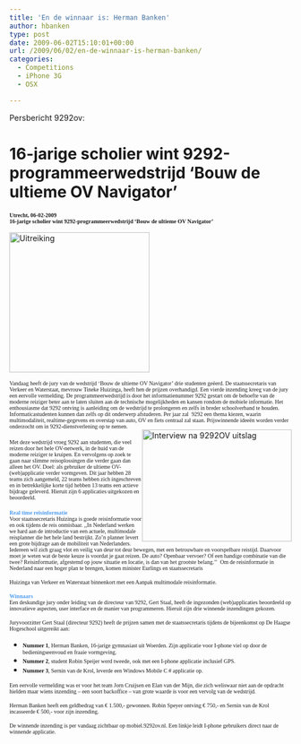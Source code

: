 ```yaml
---
title: 'En de winnaar is: Herman Banken'
author: hbanken
type: post
date: 2009-06-02T15:10:01+00:00
url: /2009/06/02/en-de-winnaar-is-herman-banken/
categories:
  - Competitions
  - iPhone 3G
  - OSX

---
```

Persbericht 9292ov:

# 16-jarige scholier wint 9292-programmeerwedstrijd &#8216;Bouw de ultieme OV Navigator&#8217;

<span style="font-family: Verdana;font-size: x-small"><strong>Utrecht, 06-02-2009</strong></span>  
<span style="font-family: Verdana;font-size: x-small"><strong>16-jarige scholier wint 9292-programmeerwedstrijd &#8216;Bouw de ultieme OV Navigator&#8217;</strong></span>

<img class="alignleft size-full wp-image-105" src="https://hermanbanken.nl/wp-content/uploads/2009/06/foto032_tcm195-2465271.jpg" alt="Uitreiking" width="250" srcset="https://hermanbanken.nl/wp-content/uploads/2009/06/foto032_tcm195-2465271.jpg 400w, https://hermanbanken.nl/wp-content/uploads/2009/06/foto032_tcm195-2465271-300x209.jpg 300w" sizes="(max-width: 400px) 100vw, 400px" /> 

<span style="font-family: Verdana;font-size: x-small">Vandaag heeft de jury van de wedstrijd ‘Bouw de ultieme OV Navigator’ drie studenten geëerd. De staatssecretaris van Verkeer en Waterstaat, mevrouw Tineke Huizinga, heeft hen de prijzen overhandigd. Een vierde inzending kreeg van de jury een eervolle vermelding. De programmeerwedstrijd is door het informatienummer 9292 gestart om de behoefte van de moderne reiziger beter aan te laten sluiten aan de technische mogelijkheden en kansen rondom de mobiele informatie. Het enthousiasme dat 9292 ontving is aanleiding om de wedstrijd te prolongeren en zelfs in breder schoolverband te houden. Informaticastudenten kunnen dan zelfs op dit onderwerp afstuderen. Per jaar zal  9292 een thema kiezen, waarin multimodaliteit, realtime-gegevens en overstap van auto, OV en fiets centraal zal staan. Prijswinnende ideeën worden verder onderzocht om in 9292-dienstverlening op te nemen.</span>  
<img class="size-full wp-image-94 alignright" style="float:right" src="https://hermanbanken.nl/wp-content/uploads/2009/06/interview_1.png" alt="Interview na 9292OV uitslag" width="267" height="200" srcset="https://hermanbanken.nl/wp-content/uploads/2009/06/interview_1.png 445w, https://hermanbanken.nl/wp-content/uploads/2009/06/interview_1-300x224.png 300w" sizes="(max-width: 267px) 100vw, 267px" />  
 <span style="font-family: Verdana;font-size: x-small">Met deze wedstrijd vroeg 9292 aan studenten, die veel reizen door het hele OV-netwerk, in de huid van de moderne reiziger te kruipen. En vervolgens op zoek te gaan naar slimme reisoplossingen die verder gaan dan alleen het OV. Doel: als gebruiker de ultieme OV-(web)applicatie verder vormgeven. Dit jaar hebben 28 teams zich aangemeld, 22 teams hebben zich ingeschreven en in betrekkelijke korte tijd hebben 13 teams een actieve bijdrage geleverd. Hieruit zijn 6 applicaties uitgekozen en beoordeeld.</span><span style="font-family: Verdana"><strong><span style="font-size: x-small"><br /> </span></strong><br /> </span><span style="font-size: x-small"><span style="font-family: Verdana"><strong><span style="color: #4f9cee">Real time reisinformatie</span><br /> </strong>Voor staatssecretaris Huizinga is goede reisinformatie voor en ook tijdens de reis onmisbaar. ,,In Nederland werken we hard aan de introductie van een actuele, multimodale reisplanner die het hele land bestrijkt. Zo’n planner levert een grote bijdrage aan de mobiliteit van Nederlanders. Iedereen wil zich graag vlot en veilig van deur tot deur bewegen, met een betrouwbare en voorspelbare reistijd. Daarvoor moet je weten wat de beste keuze is voordat je gaat reizen. De auto? Openbaar vervoer? Of een handige combinatie van die twee? Reisinformatie, afgestemd op jouw situatie en locatie, is dan van het grootste belang.’’  Om de reisinformatie in Nederland naar een hoger plan te brengen, komen minister Eurlings en staatssecretaris </span></span>

<span style="font-size: x-small"><span style="font-family: Verdana">Huizinga van Verkeer en Waterstaat binnenkort met een Aanpak multimodale reisinformatie.</span></span>

<span style="font-size: x-small"><span style="font-family: Verdana"><strong><span style="color: #4f9cee">Winnaars<br /> </span></strong>Een deskundige jury onder leiding van de directeur van 9292, Gert Staal, heeft de ingezonden (web)applicaties beoordeeld op innovatieve aspecten, user interface en de manier van programmeren. Hieruit zijn drie winnende inzendingen gekozen.</span></span>

<span style="font-family: Verdana;font-size: x-small">Juryvoorzitter Gert Staal (directeur 9292) heeft de prijzen samen met de staatssecretaris tijdens de bijeenkomst op De Haagse Hogeschool uitgereikt aan:</span>

  * <span style="font-family: Verdana;font-size: x-small"><strong>Nummer 1</strong>, Herman Banken, 16-jarige gymnasiast uit Woerden. Zijn applicatie voor I-phone viel op door de bedieningseenvoud en fraaie vormgeving.</span>
  * <span style="font-family: Verdana;font-size: x-small"><strong>Nummer 2</strong>, student Robin Speijer werd tweede, ook met een I-phone applicatie inclusief GPS.</span>
  * <span style="font-family: Verdana;font-size: x-small"><strong>Nummer 3</strong>, Sernin van de Krol, leverde een Windows Mobile C # applicatie op. </span>

<span style="font-family: Verdana;font-size: x-small">Een eervolle vermelding was er voor het team Jorn Cruijsen en Elan van der Mijn, die zich weliswaar niet aan de opdracht hielden maar wiens inzending – een soort backoffice &#8211; van grote waarde is voor een vervolg van de wedstrijd.</span>

<span style="font-family: Verdana;font-size: x-small">Herman Banken heeft een geldbedrag van € 1.500,- gewonnen. Robin Speyer ontving € 750,- en Sernin van de Krol incasseerde € 500,- voor zijn inzending.</span>

<span style="font-family: Verdana;font-size: x-small">De winnende inzending is per vandaag zichtbaar op mobiel.9292ov.nl. Een linkje leidt I-phone gebruikers direct naar de winnende applicatie.</span>